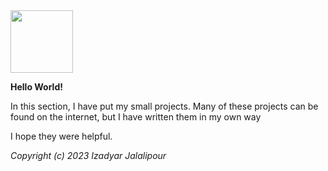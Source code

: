 <img src="https://upload.wikimedia.org/wikipedia/commons/thumb/c/c3/Python-logo-notext.svg/1869px-Python-logo-notext.svg.png" width="100" height="100">

**Hello World!**

In this section, I have put my small projects.
Many of these projects can be found on the internet, but I have written them in my own way

I hope they were helpful.


*Copyright (c) 2023 Izadyar Jalalipour*
